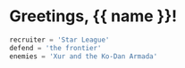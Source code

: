 # Greetings, {{ name }}!

```python
recruiter = 'Star League'
defend = 'the frontier'
enemies = 'Xur and the Ko-Dan Armada'
```
